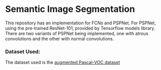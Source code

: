 # Semantic Image Segmentation
This repository has an implementation for FCNs and PSPNet. 
For PSPNet, using the pre-trained ResNet-101, provided by Tensorflow models library. 
There are two variants of PSPNet being implemented, one with atrous convolutions and the other with normal convolutions.

### Dataset Used:
The dataset used is the [augmented Pascal-VOC dataset](http://home.bharathh.info/pubs/codes/SBD/download.html)


